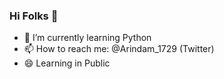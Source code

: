 ### Hi Folks 👋
- 🌱 I’m currently learning Python
- 📫 How to reach me: @Arindam_1729 (Twitter)
- 😄 Learning in Public 
<!--
**Arindam200/Arindam200** is a ✨ _special_ ✨ repository because its `README.md` (this file) appears on your GitHub profile.

Here are some ideas to get you started:

- 🔭 I’m currently working on ...
- 🌱 I’m currently learning ...
- 👯 I’m looking to collaborate on ...
- 🤔 I’m looking for help with ...
- 💬 Ask me about ...
- 📫 How to reach me: ...
- 😄 Pronouns: ...
- ⚡ Fun fact: ...
-->

